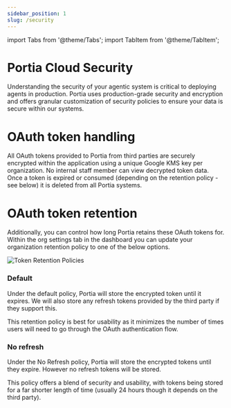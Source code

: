 ```yaml
---
sidebar_position: 1
slug: /security
---
```


import Tabs from '@theme/Tabs';
import TabItem from '@theme/TabItem';

# Portia Cloud Security

Understanding the security of your agentic system is critical to deploying agents in production. Portia uses production-grade security and encryption and offers granular customization of security policies to ensure your data is secure within our systems. 

# OAuth token handling

All OAuth tokens provided to Portia from third parties are securely encrypted within the application using a unique Google KMS key per organization. No internal staff member can view decrypted token data. Once a token is expired or consumed (depending on the retention policy - see below) it is deleted from all Portia systems.

# OAuth token retention

Additionally, you can control how long Portia retains these OAuth tokens for. Within the org settings tab in the dashboard you can update your organization retention policy to one of the below options.

![Token Retention Policies](/img/token_retention.png)

### Default

Under the default policy, Portia will store the encrypted token until it expires. We will also store any refresh tokens provided by the third party if they support this. 

This retention policy is best for usability as it minimizes the number of times users will need to go through the OAuth authentication flow. 

### No refresh

Under the No Refresh policy, Portia will store the encrypted tokens until they expire. However no refresh tokens will be stored. 

This policy offers a blend of security and usability, with tokens being stored for a far shorter length of time (usually 24 hours though it depends on the third party). 

